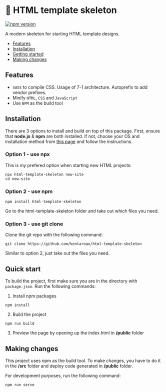 # 🦴 HTML template skeleton
[![npm version](https://img.shields.io/npm/v/html-template-skeleton?style=plastic)](https://www.npmjs.com/package/html-template-skeleton)

A modern skeleton for starting HTML template designs.

* [Features](#features)
* [Installation](#installation)
* [Getting started](#quick-start)
* [Making changes](#making-changes)

## Features

* `SASS` to compile CSS. Usage of 7-1 architecture. Autoprefix to add vendor prefixes.
* Minify `HTML`, `CSS` and `JavaScript`
* Use `NPM` as the build tool

## Installation

There are 3 options to install and build on top of this package. First, ensure that **node.js** & **npm** are both installed. If not, choose your OS and installation method from [this page](https://nodejs.org/en/download/package-manager/) and follow the instructions.

### Option 1 - use npx

This is my prefered option when starting new HTML projects:

```
npx html-template-skeleton new-site
cd new-site
```

### Option 2 - use npm

```
npm install html-template-skeleton
```
Go to the html-template-skeleton folder and take out which files you need.

### Option 3 - use git clone

Clone the git repo with the following command:

```
git clone https://github.com/kentaroau/html-template-skeleton
```
Similar to option 2, just take out the files you need.

## Quick start

To build the project, first make sure you are in the directory with `package.json`. Run the following commands:

1. Install npm packages

```
npm install
```

2. Build the project

```
npm run build
```

3. Preview the page by opening up the index.html in **/public** folder

## Making changes

This project uses npm as the build tool. To make changes, you have to do it in the **/src** folder and deploy code generated in **/public** folder.

For development purposes, run the following command:

```
npm run serve
```
